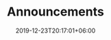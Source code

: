 ---
title       : "Announcements"
date        : 2019-12-23T20:17:01+06:00
description : "Announcements from the BSides Cincinnati organizers and board"
---